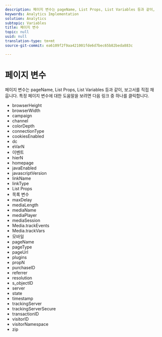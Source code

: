 ```yaml
---
description: 페이지 변수는 pageName, List Props, List Variables 등과 같이, 보고서를 직접 채웁니다.
keywords: Analytics Implementation
solution: Analytics
subtopic: Variables
title: 페이지 변수
topic: null
uuid: null
translation-type: tm+mt
source-git-commit: ea6109f2f9aa421001fde6d7bec65b82beda883c

---
```



# 페이지 변수

페이지 변수는 pageName, List Props, List Variables 등과 같이, 보고서를 직접 채웁니다. 특정 페이지 변수에 대한 도움말을 보려면 다음 링크 중 하나를 클릭합니다.

* browserHeight
* browserWidth
* campaign
* channel
* colorDepth
* connectionType
* cookiesEnabled
* dc
* eVarN
* 이벤트
* hierN
* homepage
* javaEnabled
* javascriptVersion
* linkName
* linkType
* List Props
* 목록 변수
* maxDelay
* mediaLength
* mediaName
* mediaPlayer
* mediaSession
* Media.trackEvents
* Media.trackVars
* 모바일
* pageName
* pageType
* pageUrl
* plugins
* propN
* purchaseID
* referrer
* resolution
* s_objectID
* server
* state
* timestamp
* trackingServer
* trackingServerSecure
* transactionID
* visitorID
* visitorNamespace
* zip